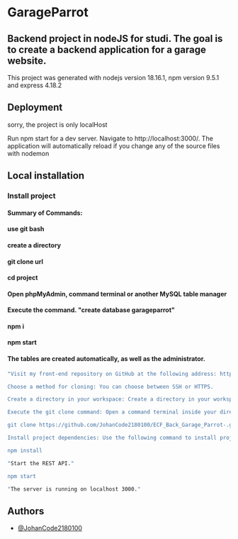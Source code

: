 
# GarageParrot

## Backend project in nodeJS for studi. The goal is to create a backend application for a garage website.

This project was generated with nodejs version 18.16.1, npm version 9.5.1 and express 4.18.2




  


## Deployment

sorry, the project is only localHost


Run npm start for a dev server. Navigate to http://localhost:3000/. The application will automatically reload if you change any of the source files with nodemon

## Local installation

### Install project 

#### Summary of Commands:

#### use git bash
#### create a directory
#### git clone url
#### cd project
#### Open phpMyAdmin, command terminal or another MySQL table manager
#### Execute the command. "create database garageparrot"
#### npm i
#### npm start
#### The tables are created automatically, as well as the administrator.


```bash
"Visit my front-end repository on GitHub at the following address: https://github.com/JohanCode2180100/ECF_Back_Garage_Parrot-

Choose a method for cloning: You can choose between SSH or HTTPS.

Create a directory in your workspace: Create a directory in your workspace where you want to store the project.

Execute the git clone command: Open a command terminal inside your directory and execute the git clone command. For example:

git clone https://github.com/JohanCode2180100/ECF_Back_Garage_Parrot-.git

Install project dependencies: Use the following command to install project dependencies using npm:

npm install

"Start the REST API."

npm start

"The server is running on localhost 3000."


```

    
## Authors

- [@JohanCode2180100](https://github.com/JohanCode2180100)

